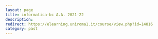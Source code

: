 ```yaml
---
layout: page
title: informatica-bc A.A. 2021-22
description:
redirect: https://elearning.uniroma1.it/course/view.php?id=14816
category: past
---
```



